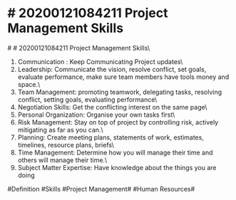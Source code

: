 # \# 20200121084211 Project Management Skills

\# \# 20200121084211 Project Management Skills\
1. Communication : Keep Communicating Project updates\
2. Leadership: Communicate the vision, resolve conflict, set goals, evaluate performance, make sure team members have tools money and space.\
3. Team Management: promoting teamwork, delegating tasks, resolving conflict, setting goals, evaluating performance\
4. Negotiation Skills: Get the conflicting interest on the same page\
5. Personal Organization: Organise your own tasks first\
6. Risk Management: Stay on top of project by controlling risk, actively mitigating as far as you can.\
7. Planning: Create meeting plans, statements of work, estimates, timelines, resource plans, briefs\
8. Time Management: Determine how you will manage their time and others will manage their time.\
9. Subject Matter Expertise: Have knowledge about the things you are doing

\#Definition \#Skills \#Project Management\# \#Human Resources\#
